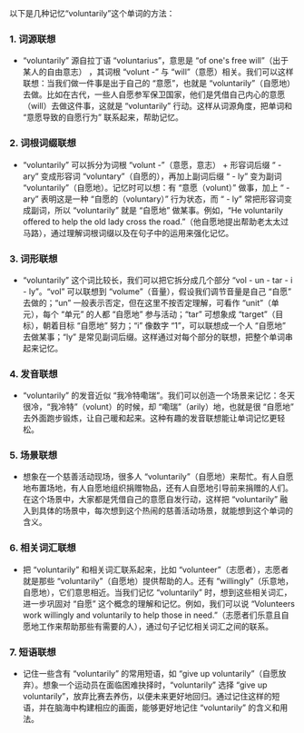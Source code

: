 以下是几种记忆“voluntarily”这个单词的方法：

### 1. 词源联想
 - “voluntarily” 源自拉丁语 “voluntarius”，意思是 “of one's free will”（出于某人的自由意志） ，其词根 “volunt -” 与 “will”（意愿）相关。我们可以这样联想：当我们做一件事是出于自己的 “意愿”，也就是 “voluntarily”（自愿地）去做。比如在古代，一些人自愿参军保卫国家，他们是凭借自己内心的意愿（will）去做这件事，这就是 “voluntarily” 行动。这样从词源角度，把单词和 “意愿导致的自愿行为” 联系起来，帮助记忆。

### 2. 词根词缀联想
 - “voluntarily” 可以拆分为词根 “volunt -”（意愿，意志） + 形容词后缀 “ - ary” 变成形容词 “voluntary”（自愿的），再加上副词后缀 “ - ly” 变为副词 “voluntarily”（自愿地）。记忆时可以想：有 “意愿（volunt）” 做事，加上 “ - ary” 表明这是一种 “自愿的（voluntary）” 行为状态，而 “ - ly” 常把形容词变成副词，所以 “voluntarily” 就是 “自愿地” 做某事。例如，“He voluntarily offered to help the old lady cross the road.”（他自愿地提出帮助老太太过马路），通过理解词根词缀以及在句子中的运用来强化记忆。

### 3. 词形联想
 - “voluntarily” 这个词比较长，我们可以把它拆分成几个部分 “vol - un - tar - i - ly”。“vol” 可以联想到 “volume”（音量），假设我们调节音量是自己 “自愿” 去做的；“un” 一般表示否定，但在这里不按否定理解，可看作 “unit”（单元），每个 “单元” 的人都 “自愿地” 参与活动；“tar” 可想象成 “target”（目标），朝着目标 “自愿地” 努力；“i” 像数字 “1”，可以联想成一个人 “自愿地” 去做某事；“ly” 是常见副词后缀。这样通过对每个部分的联想，把整个单词串起来记忆。

### 4. 发音联想
 - “voluntarily” 的发音近似 “我冷特嘞瑞”。我们可以创造一个场景来记忆：冬天很冷，“我冷特”（volunt）的时候，却 “嘞瑞”（arily）地，也就是很 “自愿地” 去外面跑步锻炼，让自己暖和起来。这种有趣的发音联想能让单词记忆更轻松。

### 5. 场景联想
 - 想象在一个慈善活动现场，很多人 “voluntarily”（自愿地）来帮忙。有人自愿地布置场地，有人自愿地组织捐赠物品，还有人自愿地引导前来捐赠的人们。在这个场景中，大家都是凭借自己的意愿自发行动，这样把 “voluntarily” 融入到具体的场景中，每次想到这个热闹的慈善活动场景，就能想到这个单词的含义。

### 6. 相关词汇联想
 - 把 “voluntarily” 和相关词汇联系起来，比如 “volunteer”（志愿者），志愿者就是那些 “voluntarily”（自愿地）提供帮助的人。还有 “willingly”（乐意地，自愿地），它们意思相近。当我们记忆 “voluntarily” 时，想到这些相关词汇，进一步巩固对 “自愿” 这个概念的理解和记忆。例如，我们可以说 “Volunteers work willingly and voluntarily to help those in need.”（志愿者们乐意且自愿地工作来帮助那些有需要的人），通过句子记忆相关词汇之间的联系。

### 7. 短语联想
 - 记住一些含有 “voluntarily” 的常用短语，如 “give up voluntarily”（自愿放弃）。想象一个运动员在面临困难抉择时，“voluntarily” 选择 “give up voluntarily”，放弃比赛去养伤，以便未来更好地回归。通过记住这样的短语，并在脑海中构建相应的画面，能够更好地记住 “voluntarily” 的含义和用法。 